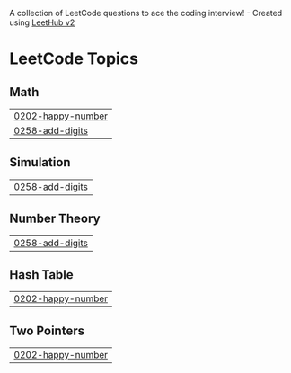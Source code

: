 A collection of LeetCode questions to ace the coding interview! - Created using [LeetHub v2](https://github.com/arunbhardwaj/LeetHub-2.0)
<!---LeetCode Topics Start-->
# LeetCode Topics
## Math
|  |
| ------- |
| [0202-happy-number](https://github.com/NIKILPRASANTH-KS/LeetCode/tree/master/0202-happy-number) |
| [0258-add-digits](https://github.com/NIKILPRASANTH-KS/LeetCode/tree/master/0258-add-digits) |
## Simulation
|  |
| ------- |
| [0258-add-digits](https://github.com/NIKILPRASANTH-KS/LeetCode/tree/master/0258-add-digits) |
## Number Theory
|  |
| ------- |
| [0258-add-digits](https://github.com/NIKILPRASANTH-KS/LeetCode/tree/master/0258-add-digits) |
## Hash Table
|  |
| ------- |
| [0202-happy-number](https://github.com/NIKILPRASANTH-KS/LeetCode/tree/master/0202-happy-number) |
## Two Pointers
|  |
| ------- |
| [0202-happy-number](https://github.com/NIKILPRASANTH-KS/LeetCode/tree/master/0202-happy-number) |
<!---LeetCode Topics End-->